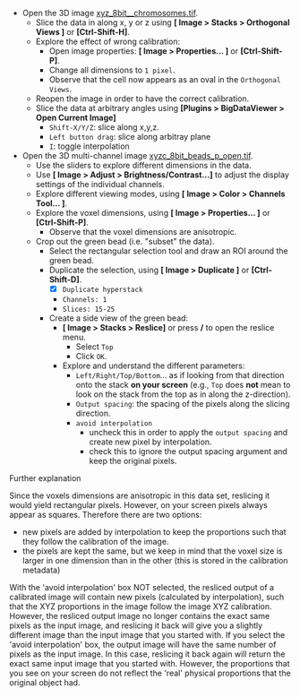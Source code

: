 - Open the 3D image [xyz_8bit__chromosomes.tif](https://github.com/NEUBIAS/training-resources/raw/master/image_data/xyz_8bit__chromosomes.tif).
  - Slice the data in along x, y or z using **[ Image > Stacks > Orthogonal Views ]** or **[Ctrl-Shift-H]**.
  - Explore the effect of wrong calibration:
    - Open image properties: **[ Image > Properties... ]** or **[Ctrl-Shift-P]**.
    - Change all dimensions to `1 pixel`.
    - Observe that the cell now appears as an oval in the `Orthogonal Views`.
  - Reopen the image in order to have the correct calibration.
  - Slice the data at arbitrary angles using **[Plugins > BigDataViewer > Open Current Image]**
    - `Shift-X/Y/Z`: slice along x,y,z.
    - `Left button drag`: slice along arbitray plane
    - `I`: toggle interpolation
- Open the 3D multi-channel image [xyzc_8bit_beads_p_open.tif](https://github.com/NEUBIAS/training-resources/raw/master/image_data/xyzc_8bit_beads_p_open.tif).
  - Use the sliders to explore different dimensions in the data.
  - Use **[ Image > Adjust > Brightness/Contrast...]** to adjust the display settings of the individual channels.
  - Explore different viewing modes, using **[ Image > Color > Channels Tool... ]**.
  - Explore the voxel dimensions, using **[ Image > Properties... ]** or **[Ctrl-Shift-P]**.
    - Observe that the voxel dimensions are anisotropic.
  - Crop out the green bead (i.e. "subset" the data).
    - Select the rectangular selection tool and draw an ROI around the green bead.
    - Duplicate the selection, using **[ Image > Duplicate ]** or **[Ctrl-Shift-D]**.
      - [X] `Duplicate hyperstack`
      - `Channels: 1`
      - `Slices: 15-25`
    - Create a side view of the green bead:
      - **[ Image > Stacks > Reslice]** or press **/** to open the reslice menu.
        - Select `Top`
        - Click `OK`.
      - Explore and understand the different parameters:
        - `Left/Right/Top/Bottom`... as if looking from that direction onto the stack **on your screen** (e.g., `Top` does **not** mean to look on the stack from the top as in along the z-direction).
        - `Output spacing`: the spacing of the pixels along the slicing direction.
        - `avoid interpolation`
          - uncheck this in order to apply the `output spacing` and create new pixel by interpolation.
          - check this to ignore the output spacing argument and keep the original pixels.

Further explanation

Since the voxels dimensions are anisotropic in this data set, reslicing it would yield rectangular pixels. However, on your screen pixels always appear as squares. Therefore there are two options:
- new pixels are added by interpolation to keep the proportions such that they follow the calibration of the image.
- the pixels are kept the same, but we keep in mind that the voxel size is larger in one dimension than in the other (this is stored in the calibration metadata)

With the 'avoid interpolation' box NOT selected, the resliced output of a calibrated image will contain new pixels (calculated by interpolation), such that the XYZ proportions in the image follow the image XYZ calibration. However, the resliced output image no longer contains the exact same pixels as the input image, and reslicing it back will give you a slightly different image than the input image that you started with. If you select the 'avoid interpolation' box, the output image will have the same number of pixels as the input image. In this case, reslicing it back again will return  the exact same input image that you started with. However, the proportions that you see on your screen do not reflect the 'real' physical proportions that the original object had.
